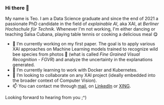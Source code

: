 ### Hi there 👋

My name is Teo. I am a Data Science graduate and since the end of 2021 a passionate PhD candidate in the field of *explainable AI*, aka XAI, at *Berliner Hochschule für Technik*. Whenever 
I'm not working, I'm either dancing or teaching Salsa Cubana, playing table tennis or cooking a delicious meal :yum:

- 🔭 I’m currently working on my first paper. The goal is to apply various XAI approaches on Machine Learning models trained to recognize wild bee species from photos :honeybee: (what is called 
*Fine Grained Visual Recognition - FGVR*) and analyze the uncertainty in the explanations generated.
- 🌱 I’m currently learning to work with Docker and Kubernetes. 
- 👯 I’m looking to collaborate on any XAI project (ideally embedded into the broader context of Computer Vision).
- 📫 You can contact me through [mail](teo_chiaburu@yahoo.com), on [LinkedIn](https://www.linkedin.com/in/teodor-chiaburu-aa8422b7/) or [XING](https://www.xing.com/profile/Teodor_Chiaburu/cv).

Looking forward to hearing from you ;^)
